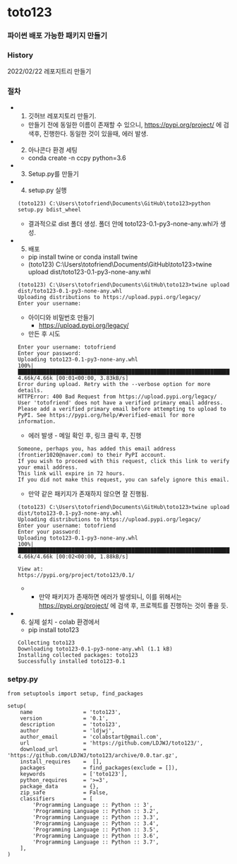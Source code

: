 # toto123

### 파이썬 배포 가능한 패키지 만들기

### History
2022/02/22 레포지트리 만들기

### 절차
 - 01. 깃허브 레포지토리 만들기.
   - 만들기 전에 동일한 이름이 존재할 수 있으니, https://pypi.org/project/ 에 검색후, 진행한다. 동일한 것이 있을때, 에러 발생.
 - 02. 아나콘다 환경 세팅
   - conda create -n ccpy python=3.6
 - 03. Setup.py를 만들기
 - 04.  setup.py 실행
   ```
   (toto123) C:\Users\totofriend\Documents\GitHub\toto123>python setup.py bdist_wheel
   ```
    - 결과적으로 dist 폴더 생성. 폴더 안에 toto123-0.1-py3-none-any.whl가 생성.
 - 05. 배포
   - pip install twine or conda install twine
   - (toto123) C:\Users\totofriend\Documents\GitHub\toto123>twine upload dist/toto123-0.1-py3-none-any.whl
   ```
   (toto123) C:\Users\totofriend\Documents\GitHub\toto123>twine upload dist/toto123-0.1-py3-none-any.whl
   Uploading distributions to https://upload.pypi.org/legacy/
   Enter your username:
   ```
    - 아이디와 비밀번호 만들기
      - https://upload.pypi.org/legacy/
    - 만든 후 시도
    ```
    Enter your username: totofriend
    Enter your password:
    Uploading toto123-0.1-py3-none-any.whl
    100%|█████████████████████████████████████████████████████████████████████████████| 4.66k/4.66k [00:01<00:00, 3.83kB/s]
    Error during upload. Retry with the --verbose option for more details.
    HTTPError: 400 Bad Request from https://upload.pypi.org/legacy/
    User 'totofriend' does not have a verified primary email address. Please add a verified primary email before attempting to upload to PyPI. See https://pypi.org/help/#verified-email for more information.

    ```
    - 에러 발생 - 메일 확인 후, 링크 클릭 후, 진행
    ```
    Someone, perhaps you, has added this email address (frontier1020@naver.com) to their PyPI account.
    If you wish to proceed with this request, click this link to verify your email address.
    This link will expire in 72 hours.
    If you did not make this request, you can safely ignore this email.
    ```
    - 만약 같은 패키지가 존재하지 않으면 잘 진행됨.
    ```
    (toto123) C:\Users\totofriend\Documents\GitHub\toto123>twine upload dist/toto123-0.1-py3-none-any.whl
    Uploading distributions to https://upload.pypi.org/legacy/
    Enter your username: totofriend
    Enter your password:
    Uploading toto123-0.1-py3-none-any.whl
    100%|█████████████████████████████████████████████████████████████████████████████| 4.66k/4.66k [00:02<00:00, 1.88kB/s]

    View at:
    https://pypi.org/project/toto123/0.1/
    ```
    - * 만약 패키지가 존재하면 에러가 발생되니, 이를 위해서는 https://pypi.org/project/ 에 검색 후, 프로젝트를 진행하는 것이 좋을 듯.

 - 06. 실제 설치 - colab 환경에서
    - pip install toto123
    ```
    Collecting toto123
    Downloading toto123-0.1-py3-none-any.whl (1.1 kB)
    Installing collected packages: toto123
    Successfully installed toto123-0.1
    ```
    
### setpy.py

```
from setuptools import setup, find_packages

setup(
    name                = 'toto123',
    version             = '0.1',
    description         = 'toto123',
    author              = 'ldjwj',
    author_email        = 'colabstart@gmail.com',
    url                 = 'https://github.com/LDJWJ/toto123/',
    download_url        = 'https://github.com/LDJWJ/toto123/archive/0.0.tar.gz',
    install_requires    =  [],
    packages            = find_packages(exclude = []),
    keywords            = ['toto123'],
    python_requires     = '>=3',
    package_data        = {},
    zip_safe            = False,
    classifiers         = [
        'Programming Language :: Python :: 3',
        'Programming Language :: Python :: 3.2',
        'Programming Language :: Python :: 3.3',
        'Programming Language :: Python :: 3.4',
        'Programming Language :: Python :: 3.5',
        'Programming Language :: Python :: 3.6',
        'Programming Language :: Python :: 3.7',
    ],
)
```
